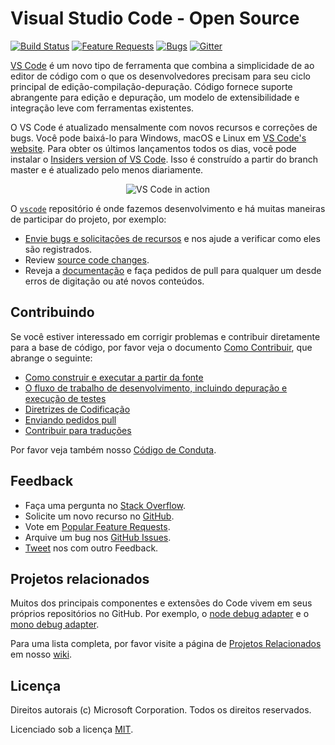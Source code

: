 # Visual Studio Code - Open Source

[![Build Status](https://vscode.visualstudio.com/_apis/public/build/definitions/a4cdce18-a05c-4bb8-9476-5d07e63bfd76/1/badge?branchName=master)](https://aka.ms/vscode-builds)
[![Feature Requests](https://img.shields.io/github/issues/Microsoft/vscode/feature-request.svg)](https://github.com/Microsoft/vscode/issues?q=is%3Aopen+is%3Aissue+label%3Afeature-request+sort%3Areactions-%2B1-desc)
[![Bugs](https://img.shields.io/github/issues/Microsoft/vscode/bug.svg)](https://github.com/Microsoft/vscode/issues?utf8=✓&q=is%3Aissue+is%3Aopen+label%3Abug)
[![Gitter](https://img.shields.io/badge/chat-on%20gitter-yellow.svg)](https://gitter.im/Microsoft/vscode)

[VS Code](https://code.visualstudio.com) é um novo tipo de ferramenta que combina a simplicidade de
ao editor de código com o que os desenvolvedores precisam para seu ciclo principal de edição-compilação-depuração. Código
fornece suporte abrangente para edição e depuração, um modelo de extensibilidade e integração leve com ferramentas existentes.


O VS Code é atualizado mensalmente com novos recursos e correções de bugs. Você pode baixá-lo para Windows, macOS e Linux em [VS Code's website](https://code.visualstudio.com/Download). 
Para obter os últimos lançamentos todos os dias, você pode instalar o [Insiders version of VS Code](https://code.visualstudio.com/insiders). Isso é construído a partir do branch master e é atualizado pelo menos diariamente.

<p align="center">
  <img alt="VS Code in action" src="https://cloud.githubusercontent.com/assets/11839736/16642200/6624dde0-43bd-11e6-8595-c81885ba0dc2.png">
</p>

O [`vscode`](https://github.com/microsoft/vscode) repositório é onde fazemos desenvolvimento e há muitas maneiras de participar do projeto, por exemplo:

* [Envie bugs e solicitações de recursos](https://github.com/microsoft/vscode/issues) e nos ajude a verificar como eles são registrados.
* Review [source code changes](https://github.com/microsoft/vscode/pulls).
* Reveja a [documentação](https://github.com/microsoft/vscode-docs) e faça pedidos de pull para qualquer um desde erros de digitação ou até novos conteúdos.

## Contribuindo

Se você estiver interessado em corrigir problemas e contribuir diretamente para a base de código,
por favor veja o documento [Como Contribuir](https://github.com/Microsoft/vscode/wiki/How-to-Contribute),  que abrange o seguinte:

* [Como construir e executar a partir da fonte](https://github.com/Microsoft/vscode/wiki/How-to-Contribute#build-and-run)
* [O fluxo de trabalho de desenvolvimento, incluindo depuração e execução de testes](https://github.com/Microsoft/vscode/wiki/How-to-Contribute#debugging)
* [Diretrizes de Codificação](https://github.com/Microsoft/vscode/wiki/Coding-Guidelines)
* [Enviando pedidos pull](https://github.com/Microsoft/vscode/wiki/How-to-Contribute#pull-requests)
* [Contribuir para traduções](https://aka.ms/vscodeloc)

Por favor veja também nosso [Código de Conduta](CODE_OF_CONDUCT.md).

## Feedback

* Faça uma pergunta no [Stack Overflow](https://stackoverflow.com/questions/tagged/vscode).
* Solicite um novo recurso no [GitHub](CONTRIBUTING.md).
* Vote em [Popular Feature Requests](https://github.com/Microsoft/vscode/issues?q=is%3Aopen+is%3Aissue+label%3Afeature-request+sort%3Areactions-%2B1-desc).
* Arquive um bug nos [GitHub Issues](https://github.com/Microsoft/vscode/issues).
* [Tweet](https://twitter.com/code) nos com outro Feedback.

## Projetos relacionados

Muitos dos principais componentes e extensões do Code vivem em seus próprios repositórios no GitHub. Por exemplo, o [node debug adapter](https://github.com/microsoft/vscode-node-debug) e o [mono debug adapter](https://github.com/microsoft/vscode-mono-debug).

Para uma lista completa, por favor visite a página de [Projetos Relacionados](https://github.com/Microsoft/vscode/wiki/Related-Projects) em nosso [wiki](https://github.com/Microsoft/vscode/wiki).

## Licença

Direitos autorais (c) Microsoft Corporation. Todos os direitos reservados.

Licenciado sob a licença [MIT](LICENSE.txt).
